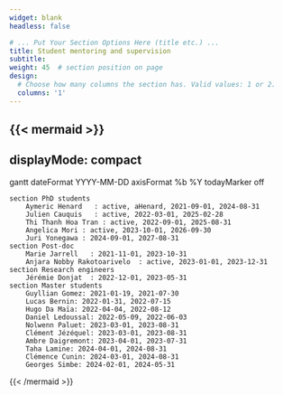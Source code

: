 ```yaml
---
widget: blank
headless: false

# ... Put Your Section Options Here (title etc.) ...
title: Student mentoring and supervision
subtitle:
weight: 45  # section position on page
design:
  # Choose how many columns the section has. Valid values: 1 or 2.
  columns: '1'
---
```


{{< mermaid >}}
---
displayMode: compact
---
  gantt
    dateFormat  YYYY-MM-DD
    axisFormat  %b %Y
    todayMarker off

    section PhD students
        Aymeric Henard   : active, aHenard, 2021-09-01, 2024-08-31
        Julien Cauquis   : active, 2022-03-01, 2025-02-28
        Thi Thanh Hoa Tran : active, 2022-09-01, 2025-08-31
        Angelica Mori : active, 2023-10-01, 2026-09-30
        Juri Yonegawa : 2024-09-01, 2027-08-31
    section Post-doc
        Marie Jarrell   : 2021-11-01, 2023-10-31
        Anjara Nobby Rakotoarivelo  : active, 2023-01-01, 2023-12-31
    section Research engineers
        Jérémie Donjat  : 2022-12-01, 2023-05-31
    section Master students
        Guyllian Gomez: 2021-01-19, 2021-07-30
        Lucas Bernin: 2022-01-31, 2022-07-15
        Hugo Da Maïa: 2022-04-04, 2022-08-12
        Daniel Ledoussal: 2022-05-09, 2022-06-03
        Nolwenn Paluet: 2023-03-01, 2023-08-31
        Clément Jézéquel: 2023-03-01, 2023-08-31
        Ambre Daigremont: 2023-04-01, 2023-07-31
        Taha Lamine: 2024-04-01, 2024-08-31
        Clémence Cunin: 2024-03-01, 2024-08-31
        Georges Simbe: 2024-02-01, 2024-05-31
{{< /mermaid >}}